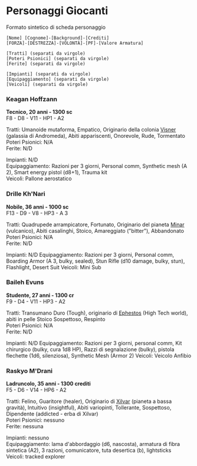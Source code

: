 # Personaggi Giocanti

Formato sintetico di scheda personaggio

```
[Nome] [Cognome]-[Background]-[Crediti]  
[FORZA]-[DESTREZZA]-[VOLONTÁ]-[PF]-[Valore Armatura]  

[Tratti] (separati da virgole)  
[Poteri Psionici] (separati da virgole)  
[Ferite] (separati da virgole)

[Impianti] (separati da virgole)
[Equipaggiamento] (separati da virgole)  
[Veicoli] (separati da virgole)

```

### Keagan Hoffzann
**Tecnico, 20 anni - 1300 sc**  
F8 - D8 - V11 - HP1 - A2

Tratti: Umanoide mutaforma, Empatico, Originario della colonia [Visner](/wiki/pianeti/visner.md) (galassia di Andromeda), Abiti appariscenti, Onorevole, Rude, Tormentato  
Poteri Psionici: N/A  
Ferite: N/D

Impianti: N/D  
Equipaggiamento: Razioni per 3 giorni, Personal comm, Synthetic mesh (A 2), Smart energy pistol (d8+1), Trauma kit  
Veicoli: Pallone aerostatico 


### Drille Kh'Nari
**Nobile, 36 anni - 1000 sc**  
F13 - D9 - V8 - HP3  - A 3 

Tratti: Quadrupede arrampicatore, Fortunato, Originario del pianeta [Minar](/wiki/pianeti/minar.md) (vulcanico), Abiti casalinghi, Stoico, Amareggiato ("bitter"), Abbandonato  
Poteri Psionici: N/A  
Ferite: N/D

Impianti: N/D
Equipaggiamento: Razioni per 3 giorni, Personal comm, Boarding Armor (A 3, bulky, sealed), Stun Rifle (d10 damage, bulky, stun), Flashlight, Desert Suit
Veicoli: Mini Sub 

### Baileh Evuns
**Studente, 27 anni - 1300 cr**  
F9 - D4 - V11 - HP3 - A2  

Tratti: Transumano  Duro (Tough),  originario di [Ephestos](/wiki/pianeti/ephestos.md) (High Tech world), abiti in pelle  Stoico  Sospettoso, Respinto  
Poteri Psionici: N/A  
Ferite: N/D

Impianti: N/D
Equipaggiamento: Razioni per 3 giorni, personal comm, Kit chirurgico (bulky, cura 1d8 HP), Razzi di segnalazione (bulky), pistola flechette (1d6, silenziosa), Synthetic Mesh (Armor 2)
Veicoli: Veicolo Anfibio

### Raskyo M'Drani
**Ladruncolo, 35 anni - 1300 crediti**  
F5 - D6 - V14 - HP6 - A2

Tratti: Felino, Guaritore (healer), Originario di [Xilvar](/wiki/pianeti/xilvar.md) (pianeta a bassa gravità), Intuitivo (insightful), Abiti variopinti, Tollerante, Sospettoso, Dipendente (addicted - erba di Xilvar)  
Poteri Psionici: nessuno  
Ferite: nessuna

Impianti: nessuno  
Equipaggiamento: lama d'abbordaggio (d6, nascosta), armatura di fibra sintetica (A2), 3 razioni, comunicatore, tuta desertica (b), lightsticks  
Veicoli: tracked explorer  